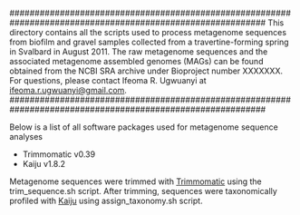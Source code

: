 ###########################################################################################################
This directory contains all the scripts used to process metagenome sequences from biofilm and gravel samples 
collected from a travertine-forming spring in Svalbard in August 2011. The raw metagenome sequences and the 
associated metagenome assembled genomes (MAGs) can be found obtained from the NCBI SRA archive under Bioproject 
number XXXXXXX. For questions, please contact Ifeoma R. Ugwuanyi at ifeoma.r.ugwuanyi@gmail.com.
###########################################################################################################

Below is a list of all software packages used for metagenome sequence analyses  <br />
* Trimmomatic v0.39 <br />
* Kaiju v1.8.2 <br />


Metagenome sequences were trimmed with [Trimmomatic](https://github.com/usadellab/Trimmomatic) using the trim_sequence.sh script. After trimming, sequences 
were taxonomically profiled with [Kaiju](https://github.com/bioinformatics-centre/kaiju) using assign_taxonomy.sh script.
